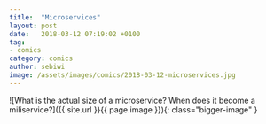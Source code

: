 ```yaml
---
title:  "Microservices"
layout: post
date:   2018-03-12 07:19:02 +0100
tag:
- comics
category: comics
author: sebiwi
image: /assets/images/comics/2018-03-12-microservices.jpg
---
```


![What is the actual size of a microservice? When does it become a miliservice?]({{ site.url }}{{ page.image }}){: class="bigger-image" }
